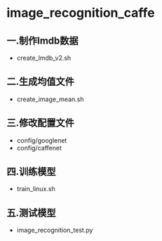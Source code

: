 # image_recognition_caffe

## 一.制作lmdb数据
- create_lmdb_v2.sh


## 二.生成均值文件
- create_image_mean.sh

## 三.修改配置文件
- config/googlenet
- config/caffenet

## 四.训练模型
- train_linux.sh

## 五.测试模型
- image_recognition_test.py
